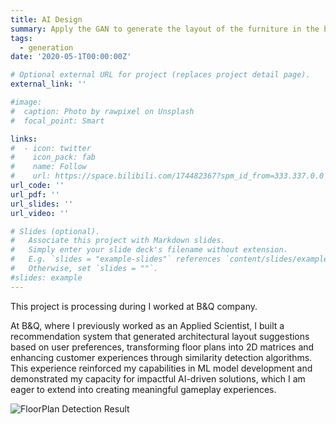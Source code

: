 ```yaml
---
title: AI Design
summary: Apply the GAN to generate the layout of the furniture in the bedroom, living room, dining room and bath room.
tags:
  - generation
date: '2020-05-1T00:00:00Z'

# Optional external URL for project (replaces project detail page).
external_link: ''

#image:
#  caption: Photo by rawpixel on Unsplash
#  focal_point: Smart

links:
#  - icon: twitter
#    icon_pack: fab
#    name: Follow
#    url: https://space.bilibili.com/174482367?spm_id_from=333.337.0.0
url_code: ''
url_pdf: ''
url_slides: ''
url_video: ''

# Slides (optional).
#   Associate this project with Markdown slides.
#   Simply enter your slide deck's filename without extension.
#   E.g. `slides = "example-slides"` references `content/slides/example-slides.md`.
#   Otherwise, set `slides = ""`.
#slides: example
---
```


This project is processing during I worked at B&Q company.

At B&Q, where I previously worked as an Applied Scientist, I built a recommendation system that generated architectural layout suggestions based on user preferences, 
transforming floor plans into 2D matrices and enhancing customer experiences through similarity detection algorithms. 
This experience reinforced my capabilities in ML model development and demonstrated my capacity for impactful AI-driven solutions, 
which I am eager to extend into creating meaningful gameplay experiences.

![FloorPlan Detection Result](http://Tenma.synology.me:5000/d/f/610869870401205894)



